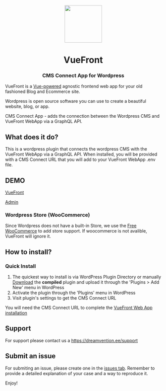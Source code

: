 <p align="center">
  <br>
  <a href="https://vuefront.com">
    <img src="https://vuefront.com/logo.png" width="120"/>
  </a>
</p>
<h1 align="center">VueFront</h1>
<h3 align="center">CMS Connect App for Wordpress
</h3>

VueFront is a <a href="//vuejs.org">Vue-powered</a> agnostic frontend web app for your old fashioned Blog and Ecommerce site. 

Wordpress is open source software you can use to create a beautiful website, blog, or app.

CMS Connect App - adds the connection between the Wordpress CMS and VueFront WebApp via a GraphQL API.

## What does it do?
This is a wordpress plugin that connects the wordpress CMS with the VueFront WebApp via a GraphQL API. When installed, you will be provided with a CMS Connect URL that you will add to your VueFront WebApp .env file.  

## DEMO

[VueFront](https://wordpress.vuefront.com/)

[Admin](https://wordpress.vuefront.com/admin)

### Wordpress Store (WooCommerce) 
Since Wordpress does not have a built-in Store, we use the [Free WooCommerce](https://woocommerce.com/) to add store support. If woocommerce is not avalible, VueFront will ignore it.

## How to install?

### Quick Install
1. The quickest way to install is via WordPress Plugin Directory or manually [Download](https://github.com/vuefront/wordpress/releases) the **compiled** plugin and upload it through the 'Plugins > Add New' menu in WordPress
2. Activate the plugin through the 'Plugins' menu in WordPress
3. Visit plugin's settings to get the CMS Connect URL

You will need the CMS Connect URL to complete the [VueFront Web App installation](https://vuefront.com/guide/setup.html)

## Support
For support please contact us a https://dreamvention.ee/support 

## Submit an issue
For submiting an issue, please create one in the [issues tab](https://github.com/vuefront/wordpress/issues). Remember to provide a detailed explanation of your case and a way to reproduce it. 

Enjoy!
